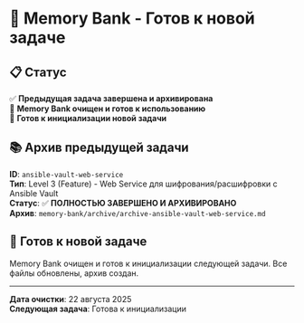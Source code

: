 # 🚀 **Memory Bank - Готов к новой задаче**

## 📋 **Статус**

✅ **Предыдущая задача завершена и архивирована**  
🔄 **Memory Bank очищен и готов к использованию**  
🚀 **Готов к инициализации новой задачи**

## 📚 **Архив предыдущей задачи**

**ID**: `ansible-vault-web-service`  
**Тип**: Level 3 (Feature) - Web Service для шифрования/расшифровки с Ansible Vault  
**Статус**: ✅ **ПОЛНОСТЬЮ ЗАВЕРШЕНО И АРХИВИРОВАНО**  
**Архив**: `memory-bank/archive/archive-ansible-vault-web-service.md`

## 🎯 **Готов к новой задаче**

Memory Bank очищен и готов к инициализации следующей задачи. Все файлы обновлены, архив создан.

---

**Дата очистки**: 22 августа 2025  
**Следующая задача**: Готова к инициализации


